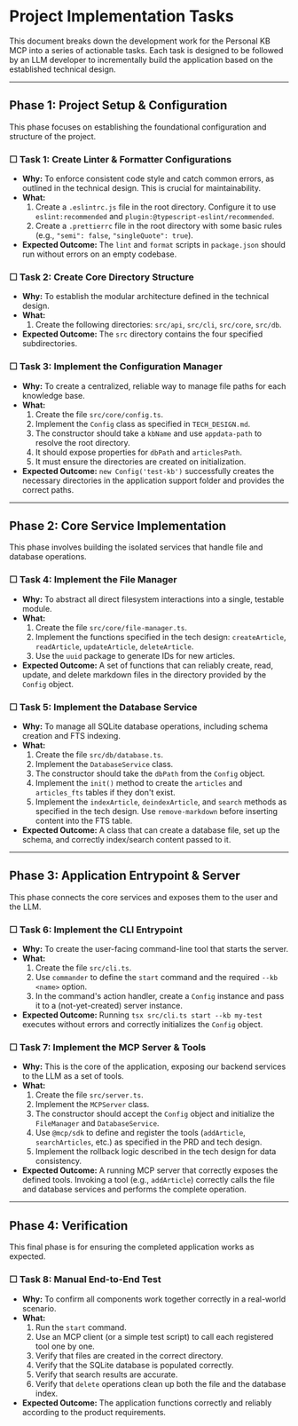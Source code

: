# Project Implementation Tasks

This document breaks down the development work for the Personal KB MCP into a series of actionable tasks. Each task is designed to be followed by an LLM developer to incrementally build the application based on the established technical design.

---

## Phase 1: Project Setup & Configuration

This phase focuses on establishing the foundational configuration and structure of the project.

### ☐ Task 1: Create Linter & Formatter Configurations

*   **Why:** To enforce consistent code style and catch common errors, as outlined in the technical design. This is crucial for maintainability.
*   **What:**
    1.  Create a `.eslintrc.js` file in the root directory. Configure it to use `eslint:recommended` and `plugin:@typescript-eslint/recommended`.
    2.  Create a `.prettierrc` file in the root directory with some basic rules (e.g., `"semi": false`, `"singleQuote": true`).
*   **Expected Outcome:** The `lint` and `format` scripts in `package.json` should run without errors on an empty codebase.

### ☐ Task 2: Create Core Directory Structure

*   **Why:** To establish the modular architecture defined in the technical design.
*   **What:**
    1.  Create the following directories: `src/api`, `src/cli`, `src/core`, `src/db`.
*   **Expected Outcome:** The `src` directory contains the four specified subdirectories.

### ☐ Task 3: Implement the Configuration Manager

*   **Why:** To create a centralized, reliable way to manage file paths for each knowledge base.
*   **What:**
    1.  Create the file `src/core/config.ts`.
    2.  Implement the `Config` class as specified in `TECH_DESIGN.md`.
    3.  The constructor should take a `kbName` and use `appdata-path` to resolve the root directory.
    4.  It should expose properties for `dbPath` and `articlesPath`.
    5.  It must ensure the directories are created on initialization.
*   **Expected Outcome:** `new Config('test-kb')` successfully creates the necessary directories in the application support folder and provides the correct paths.

---

## Phase 2: Core Service Implementation

This phase involves building the isolated services that handle file and database operations.

### ☐ Task 4: Implement the File Manager

*   **Why:** To abstract all direct filesystem interactions into a single, testable module.
*   **What:**
    1.  Create the file `src/core/file-manager.ts`.
    2.  Implement the functions specified in the tech design: `createArticle`, `readArticle`, `updateArticle`, `deleteArticle`.
    3.  Use the `uuid` package to generate IDs for new articles.
*   **Expected Outcome:** A set of functions that can reliably create, read, update, and delete markdown files in the directory provided by the `Config` object.

### ☐ Task 5: Implement the Database Service

*   **Why:** To manage all SQLite database operations, including schema creation and FTS indexing.
*   **What:**
    1.  Create the file `src/db/database.ts`.
    2.  Implement the `DatabaseService` class.
    3.  The constructor should take the `dbPath` from the `Config` object.
    4.  Implement the `init()` method to create the `articles` and `articles_fts` tables if they don't exist.
    5.  Implement the `indexArticle`, `deindexArticle`, and `search` methods as specified in the tech design. Use `remove-markdown` before inserting content into the FTS table.
*   **Expected Outcome:** A class that can create a database file, set up the schema, and correctly index/search content passed to it.

---

## Phase 3: Application Entrypoint & Server

This phase connects the core services and exposes them to the user and the LLM.

### ☐ Task 6: Implement the CLI Entrypoint

*   **Why:** To create the user-facing command-line tool that starts the server.
*   **What:**
    1.  Create the file `src/cli.ts`.
    2.  Use `commander` to define the `start` command and the required `--kb <name>` option.
    3.  In the command's action handler, create a `Config` instance and pass it to a (not-yet-created) server instance.
*   **Expected Outcome:** Running `tsx src/cli.ts start --kb my-test` executes without errors and correctly initializes the `Config` object.

### ☐ Task 7: Implement the MCP Server & Tools

*   **Why:** This is the core of the application, exposing our backend services to the LLM as a set of tools.
*   **What:**
    1.  Create the file `src/server.ts`.
    2.  Implement the `MCPServer` class.
    3.  The constructor should accept the `Config` object and initialize the `FileManager` and `DatabaseService`.
    4.  Use `@mcp/sdk` to define and register the tools (`addArticle`, `searchArticles`, etc.) as specified in the PRD and tech design.
    5.  Implement the rollback logic described in the tech design for data consistency.
*   **Expected Outcome:** A running MCP server that correctly exposes the defined tools. Invoking a tool (e.g., `addArticle`) correctly calls the file and database services and performs the complete operation.

---

## Phase 4: Verification

This final phase is for ensuring the completed application works as expected.

### ☐ Task 8: Manual End-to-End Test

*   **Why:** To confirm all components work together correctly in a real-world scenario.
*   **What:**
    1.  Run the `start` command.
    2.  Use an MCP client (or a simple test script) to call each registered tool one by one.
    3.  Verify that files are created in the correct directory.
    4.  Verify that the SQLite database is populated correctly.
    5.  Verify that search results are accurate.
    6.  Verify that `delete` operations clean up both the file and the database index.
*   **Expected Outcome:** The application functions correctly and reliably according to the product requirements.
